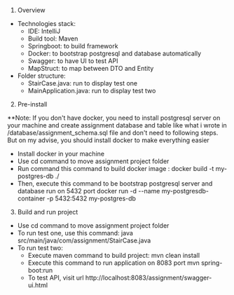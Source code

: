 1. Overview
- Technologies stack:
  + IDE: IntelliJ
  + Build tool: Maven
  + Springboot: to build framework
  + Docker: to bootstrap postgresql and database automatically
  + Swagger: to have UI to test API
  + MapStruct: to map between DTO and Entity
- Folder structure:
  + StairCase.java: run to display test one
  + MainApplication.java: run to display test two
2. Pre-install

**Note: If you don't have docker, you need to install postgresql server on your machine 
and create assignment database and table like what i wrote in /database/assignment_schema.sql file
and don't need to following steps. But on my advise, you should install docker to make everything easier
- Install docker in your machine
- Use cd command to move assignment project folder
- Run command this command to build docker image :
docker build -t my-postgres-db ./
- Then, execute this command to be bootstrap postgresql server and database run on 5432 port
docker run -d --name my-postgresdb-container -p 5432:5432 my-postgres-db
3. Build and run project
- Use cd command to move assignment project folder
- To run test one, use this command: java src/main/java/com/assignment/StairCase.java
- To run test two:
  + Execute maven command to build project:
  mvn clean install
  + Execute this command to run application on 8083 port
  mvn spring-boot:run
  + To test API, visit url http://localhost:8083/assignment/swagger-ui.html
